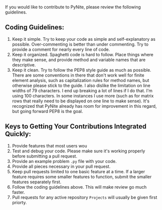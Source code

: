 If you would like to contribute to PyNite, please review the following guidelines.

## Coding Guidelines:
1. Keep it simple. Try to keep your code as simple and self-explanatory as possible. Over-commenting is better than under commenting. Try to provide a comment for nearly every line of code.
3. Keep it organized. Spaghetti code is hard to follow. Place things where they make sense, and provide method and variable names that are descriptive.
4. Keep it clean. Try to follow the PEP8 style guide as much as possible. There are some conventions in there that don't work well for finite element analysis, such as capitalization rules for method names, but otherwise please stick to the guide. I also dislike the limitation on line widths of 79 characters. I end up breaking a lot of lines if I do that. I'm using 100 characters. In some instances I use more (such as for matrix rows that really need to be displayed on one line to make sense). It's recognized that PyNite already has room for improvement in this regard, but going forward PEP8 is the goal.

## Keys to Getting Your Contributions Integrated Quickly:
1. Provide features that most users wou
2. Test and debug your code. Please make sure it's working properly before submitting a pull request.
3. Provide an example problem `.py` file with your code.
4. Provide all pieces necessary in your pull request.
5. Keep pull requests limited to one basic feature at a time. If a larger feature requires some smaller features to function, submit the smaller features separately first.
6. Follow the coding guidelines above. This will make review go much faster.
7. Pull requests for any active repository `Projects` will usually be given first priorty.
